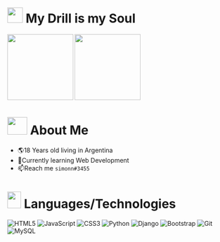  <!---
<p align="center">
 <!---
<img width=700px height=200px src="https://imgur.com/NscPrZl.png" alt="Header">

</p>

-->
<h1 align="left" > <img src="https://imgur.com/dDo4qbV.png" height="35">  My Drill is my Soul   </h1>

<div>
  
<img src="https://github-readme-stats.vercel.app/api?username=lincNx&theme=swift&show_icons=true&count_private=true" height="150"  align= "left"/>
  <!---
  /<img src="https://imgur.com/xmFx2Ft.png" width="150" height="150" />
</div>
-->
<img src="https://github-readme-stats.vercel.app/api/top-langs/?username=lincNx&layout=compact&theme=swift&show_icons=true&langs_count=6" height="150" align=""/>
  



<h1 align="left"> <img src="https://imgur.com/58RWVvv.png"  width="45" height="40">  About Me </h1>

- 🌎18 Years old living in Argentina
- 🌱Currently learning Web Development 
- 📫Reach me `simonn#3455`


<div align= "left">
  
<h1 align="left"> <img src="https://imgur.com/2NEYGqZ.png"  width="31" height="38">  Languages/Technologies</h1>

![HTML5](https://img.shields.io/badge/html5-%23E34F26.svg?style=for-the-badge&logo=html5&logoColor=white) 
![JavaScript](https://img.shields.io/badge/javascript-%23323330.svg?style=for-the-badge&logo=javascript&logoColor=%23F7DF1E) 
![CSS3](https://img.shields.io/badge/css3-%231572B6.svg?style=for-the-badge&logo=css3&logoColor=white)
![Python](https://img.shields.io/badge/python-3670A0?style=for-the-badge&logo=python&logoColor=ffdd54)
![Django](https://img.shields.io/badge/django-%23092E20.svg?style=for-the-badge&logo=django&logoColor=white)
![Bootstrap](https://img.shields.io/badge/bootstrap-%23563D7C.svg?style=for-the-badge&logo=bootstrap&logoColor=white)
![Git](https://img.shields.io/badge/git-%23F05033.svg?style=for-the-badge&logo=git&logoColor=white)
![MySQL](https://img.shields.io/badge/mysql-%2300f.svg?style=for-the-badge&logo=mysql&logoColor=white)
 
</div>

